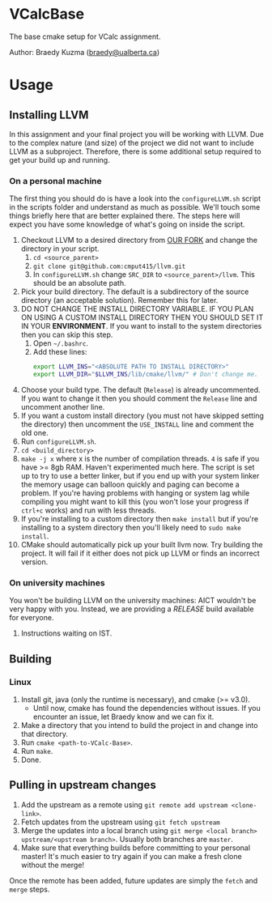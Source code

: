 # VCalcBase
The base cmake setup for VCalc assignment.

Author: Braedy Kuzma (braedy@ualberta.ca)

# Usage
## Installing LLVM
In this assignment and your final project you will be working with LLVM. Due
to the complex nature (and size) of the project we did not want to include LLVM
as a subproject. Therefore, there is some additional setup required to get your
build up and running.

### On a personal machine
The first thing you should do is have a look into the `configureLLVM.sh` script
in the scripts folder and understand as much as possible. We'll touch some
things briefly here that are better explained there. The steps here will expect
you have some knowledge of what's going on inside the script.

  1. Checkout LLVM to a desired directory from
     [OUR FORK](https://github.com/cmput415/llvm) and change the directory in
     your script.
     1. `cd <source_parent>`
     1. `git clone git@github.com:cmput415/llvm.git`
     1. In `configureLLVM.sh` change `SRC_DIR` to `<source_parent>/llvm`. This
        should be an absolute path.
  1. Pick your build directory. The default is a subdirectory of the source
     directory (an acceptable solution). Remember this for later.
  1. DO NOT CHANGE THE INSTALL DIRECTORY VARIABLE. IF YOU PLAN ON USING A
     CUSTOM INSTALL DIRECTORY THEN YOU SHOULD SET IT IN YOUR **ENVIRONMENT**.
     If you want to install to the system directories then you can skip this
     step.
     1. Open `~/.bashrc`.
     1. Add these lines:
        ```bash
        export LLVM_INS="<ABSOLUTE PATH TO INSTALL DIRECTORY>"
        export LLVM_DIR="$LLVM_INS/lib/cmake/llvm/" # Don't change me.
        ```
  1. Choose your build type. The default (`Release`) is already uncommented.
     If you want to change it then you should comment the `Release` line and
     uncomment another line.
  1. If you want a custom install directory (you must not have skipped setting
     the directory) then uncomment the `USE_INSTALL` line and comment the old
     one.
  1. Run `configureLLVM.sh`.
  1. `cd <build_directory>`
  1. `make -j x` where x is the number of compilation threads. `4` is safe if
     you have >= 8gb RAM. Haven't experimented much here. The script is set up
     to try to use a better linker, but if you end up with your system linker
     the memory usage can balloon quickly and paging can become a problem. If
     you're having problems with hanging or system lag while compiling you
     might want to kill this (you won't lose your progress if `ctrl+c` works)
     and run with less threads.
  1. If you're installing to a custom directory then `make install` but if
     you're installing to a system directory then you'll likely need to
     `sudo make install`.
  1. CMake should automatically pick up your built llvm now. Try building the
     project. It will fail if it either does not pick up LLVM or finds an
     incorrect version.

### On university machines
You won't be building LLVM on the university machines: AICT wouldn't be very
happy with you. Instead, we are providing a _RELEASE_ build available for
everyone.
  1. Instructions waiting on IST.

## Building
### Linux
  1. Install git, java (only the runtime is necessary), and cmake (>= v3.0).
     - Until now, cmake has found the dependencies without issues. If you
       encounter an issue, let Braedy know and we can fix it.
  1. Make a directory that you intend to build the project in and change into
     that directory.
  1. Run `cmake <path-to-VCalc-Base>`.
  1. Run `make`.
  1. Done.

## Pulling in upstream changes</a>
  1. Add the upstream as a remote using `git remote add upstream <clone-link>`.
  1. Fetch updates from the upstream using `git fetch upstream`
  1. Merge the updates into a local branch using
     `git merge <local branch> upstream/<upstream branch>`. Usually both
     branches are `master`.
  1. Make sure that everything builds before committing to your personal master!
     It's much easier to try again if you can make a fresh clone without the
     merge!

Once the remote has been added, future updates are simply the `fetch` and
`merge` steps.
